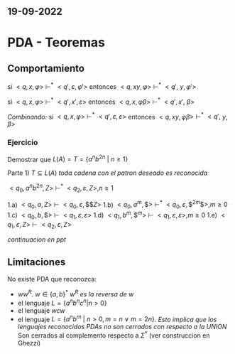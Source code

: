 19-09-2022
---
# PDA - Teoremas
## Comportamiento
si $<q, x, \varphi> \ \vdash^* \ <q', \varepsilon, \varphi'>$ 
entonces $<q, x$*$y$*$, \varphi> \ \vdash^* \ <q',$ *$y$*$, \varphi'>$

si $<q, x, \varphi> \ \vdash^* \ <q', x', \varepsilon>$
entonces $<q, x, \varphi$*$\beta$*$> \ \vdash^* \ <q', x',$ *$\beta$*$>$

*Combinando:*
si $<q, x, \varphi> \ \vdash^* \ <q', \varepsilon, \varepsilon>$
entonces $<q, x$*$y$*$, \varphi$*$\beta$*$> \ \vdash^* \ <q',$ *$y$*$,$ *$\beta$*$>$

### Ejercicio
Demostrar que $L(A) = T = \{a^nb^{2n} \ | \ n \ge 1\}$

Parte 1) $T \subseteq L(A)$ *toda cadena con el patron deseado es reconocida*

$<q_0, a^nb^{2n}, Z> \ \vdash^* \ <q_2, \varepsilon, Z>, n \ge 1$

1.a) $<q_0, a, Z> \ \vdash \ <q_0, \varepsilon, \$\$Z>$
1.b) $<q_0, a^m, \$> \ \vdash^* \ <q_0, \varepsilon, \$^{2m}\$>, m \ge 0$
1.c) $<q_0, b, \$> \ \vdash \ <q_1, \varepsilon, \varepsilon>$
1.d) $<q_1, b^m, \$^m> \ \vdash \ <q_1, \varepsilon, \varepsilon>, m \ge 0$
1.e) $<q_1, \varepsilon, Z> \ \vdash \ <q_2, \varepsilon, Z>$

*continuacion en ppt*

## Limitaciones
No existe PDA que reconozca:
- $ww^R$. $w \in \{a, b\}^*$ *$w^R$ es la reversa de $w$*
- el lenguaje $L = \{a^nb^nc^n | n > 0\}$
- el lenguaje $wcw$
- el lenguaje $L = \{a^nb^m \ | \ n > 0, m = n \ \vee \ m = 2n\}$. *Esto implica que los lenguajes reconocidos PDAs no son cerrados con respecto a la UNION*
Son cerrados al complemento respecto a $\Sigma^*$ (ver construccion en Ghezzi)